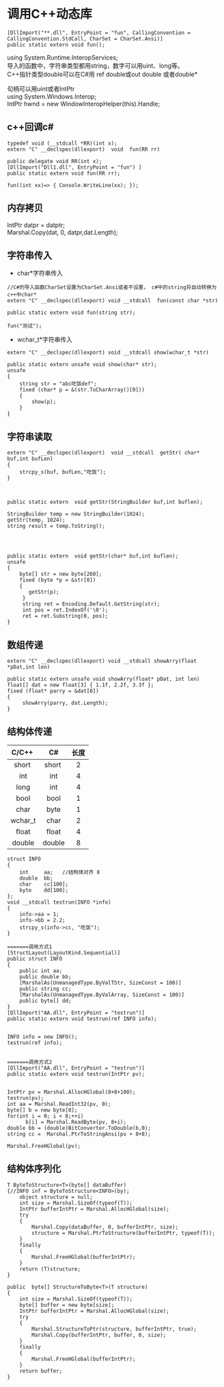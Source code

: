 # 调用C++动态库

```
[DllImport("**.dll", EntryPoint = "fun", CallingConvention = CallingConvention.StdCall, CharSet = CharSet.Ansi)]
public static extern void fun();
```

using System.Runtime.InteropServices;  
导入的函数中，字符串类型都用string，数字可以用uint、long等。   
C++指针类型double可以在C#用 ref double或out double 或者double*

句柄可以用uint或者IntPtr   
using System.Windows.Interop;   
IntPtr hwnd = new WindowInteropHelper(this).Handle;


## c++回调c#

```
typedef void (__stdcall *RR)(int x);
extern "C" __declspec(dllexport)  void  fun(RR rr)
```

```
public delegate void RR(int x);
[DllImport("Dll1.dll", EntryPoint = "fun") ]
public static extern void fun(RR rr);

fun((int xx)=> { Console.WriteLine(xx); });
```

## 内存拷贝
IntPtr datpr = datptr;    
Marshal.Copy(dat, 0, datpr,dat.Length);  


## 字符串传入

+ char*字符串传入

```
//C#的导入函数CharSet设置为CharSet.Ansi或者不设置， c#中的string将自动转换为c++中char*
extern "C" __declspec(dllexport) void __stdcall  fun(const char *str)

public static extern void fun(string str);

fun("测试");
```

+ wchar_t*字符串传入
```
extern "C" __declspec(dllexport) void __stdcall show(wchar_t *str)

public static extern unsafe void show(char* str);
unsafe
{
    string str = "abc吃饭def";
    fixed (char* p = &(str.ToCharArray()[0]))
    {
        show(p);
    }
}
```

## 字符串读取
```
extern "C" __declspec(dllexport)  void __stdcall  getStr( char* buf,int bufLen)
{
    strcpy_s(buf, bufLen,"吃饭");
}



public static extern  void getStr(StringBuilder buf,int buflen);

StringBuilder temp = new StringBuilder(1024);
getStr(temp, 1024);   
string result = temp.ToString();




public static extern  void getStr(char* buf,int buflen);
unsafe
{
    byte[] str = new byte[260];
    fixed (byte *p = &str[0])
    {
       getStr(p);
     }
     string ret = Encoding.Default.GetString(str);
     int pos = ret.IndexOf('\0');
     ret = ret.Substring(0, pos);
}
```

## 数组传递

```
extern "C" __declspec(dllexport) void __stdcall showArry(float *pDat,int len)
```

```
public static extern unsafe void showArry(float* pDat, int len)
float[] dat = new float[3] { 1.1f, 2.2f, 3.3f };
fixed (float* parry = &dat[0])
{
     showArry(parry, dat.Length);
}
```

## 结构体传递

|  C/C++    | C#     |长度  |
| :-:       | :-:    | :-: |
| short 	|  short |2    |
| int	    |  int	 |4    |
| long	    |  int 	 |4    |
| bool	    |  bool	 |1    |
| char	    |  byte	 |1    |
| wchar_t	|  char	 |2    |
| float	    |  float |4    |
| double	|  double|8    |


```
struct INFO
{
	int     aa;   //结构体对齐 8
	double  bb;
	char    cc[100];
    byte    dd[100];
};
void __stdcall testrun(INFO *info)
{
	info->aa = 1;
	info->bb = 2.2;
	strcpy_s(info->cc, "吃饭");
}
```

```
=======调用方式1
[StructLayout(LayoutKind.Sequential)]
public struct INFO
{
    public int aa;
    public double bb;
    [MarshalAs(UnmanagedType.ByValTStr, SizeConst = 100)]
    public string cc;
    [MarshalAs(UnmanagedType.ByValArray, SizeConst = 100)]
    public byte[] dd;
}
[DllImport("AA.dll", EntryPoint = "testrun")]
public static extern void testrun(ref INFO info);


INFO info = new INFO();
testrun(ref info);


=======调用方式2
[DllImport("AA.dll", EntryPoint = "testrun")]
public static extern void testrun(IntPtr pv);


IntPtr pv = Marshal.AllocHGlobal(8+8+100);
testrun(pv);
int aa = Marshal.ReadInt32(pv, 0);
byte[] b = new byte[8];
for(int i = 0; i < 8;++i)
      b[i] = Marshal.ReadByte(pv, 8+i);
double bb = (double)BitConverter.ToDouble(b,0);
string cc =  Marshal.PtrToStringAnsi(pv + 8+8);

Marshal.FreeHGlobal(pv); 
```

## 结构体序列化

```
T ByteToStructure<T>(byte[] dataBuffer)
{//INFO inf = ByteToStructure<INFO>(by);
    object structure = null;
    int size = Marshal.SizeOf(typeof(T));
    IntPtr bufferIntPtr = Marshal.AllocHGlobal(size);
    try
    {
        Marshal.Copy(dataBuffer, 0, bufferIntPtr, size);
        structure = Marshal.PtrToStructure(bufferIntPtr, typeof(T));
    }
    finally
    {
        Marshal.FreeHGlobal(bufferIntPtr);
    }
    return (T)structure;
}

public  byte[] StructureToByte<T>(T structure)
{
    int size = Marshal.SizeOf(typeof(T));
    byte[] buffer = new byte[size];
    IntPtr bufferIntPtr = Marshal.AllocHGlobal(size);
    try
    {
        Marshal.StructureToPtr(structure, bufferIntPtr, true);
        Marshal.Copy(bufferIntPtr, buffer, 0, size);
    }
    finally
    {
        Marshal.FreeHGlobal(bufferIntPtr);
    }
    return buffer;
}
```
